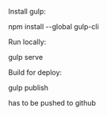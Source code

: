 
Install gulp:

npm install --global gulp-cli


Run locally:

gulp serve


Build for deploy:

gulp publish

has to be pushed to github 